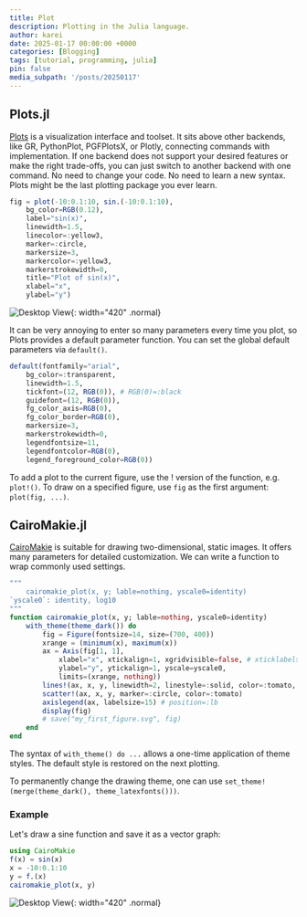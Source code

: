 ```yaml
---
title: Plot
description: Plotting in the Julia language.
author: karei
date: 2025-01-17 00:00:00 +0000
categories: [Blogging]
tags: [tutorial, programming, julia]
pin: false
media_subpath: '/posts/20250117'
---
```


## Plots.jl

[Plots](https://docs.juliaplots.org/stable/) is a visualization interface and toolset. It sits above other backends, like GR, PythonPlot, PGFPlotsX, or Plotly, connecting commands with implementation. If one backend does not support your desired features or make the right trade-offs, you can just switch to another backend with one command. No need to change your code. No need to learn a new syntax. Plots might be the last plotting package you ever learn.

```julia
fig = plot(-10:0.1:10, sin.(-10:0.1:10),
    bg_color=RGB(0.12),
    label="sin(x)",
    linewidth=1.5,           
    linecolor=:yellow3,     
    marker=:circle,        
    markersize=3,      
    markercolor=:yellow3,    
    markerstrokewidth=0,
    title="Plot of sin(x)",
    xlabel="x",
    ylabel="y")
```

![Desktop View](/03.png){: width="420" .normal}

It can be very annoying to enter so many parameters every time you plot, so Plots provides a default parameter function. You can set the global default parameters via `default()`.

```julia
default(fontfamily="arial",
    bg_color=:transparent,
    linewidth=1.5,
    tickfont=(12, RGB(0)), # RGB(0)=:black
    guidefont=(12, RGB(0)),
    fg_color_axis=RGB(0),
    fg_color_border=RGB(0),
    markersize=3,
    markerstrokewidth=0,
    legendfontsize=11,
    legendfontcolor=RGB(0),
    legend_foreground_color=RGB(0))
```

To add a plot to the current figure, use the ! version of the function, e.g. `plot!()`. To draw on a specified figure, use `fig` as the first argument: `plot(fig, ...)`.

## CairoMakie.jl

[CairoMakie](https://docs.makie.org/v0.22/explanations/backends/cairomakie) is suitable for drawing two-dimensional, static images. It offers many parameters for detailed  customization. We can write a function to wrap commonly used settings.

```julia
"""
    cairomakie_plot(x, y; lable=nothing, yscale0=identity)
`yscale0`: identity, log10
"""
function cairomakie_plot(x, y; lable=nothing, yscale0=identity)
    with_theme(theme_dark()) do
        fig = Figure(fontsize=14, size=(700, 400))
        xrange = (minimum(x), maximum(x))
        ax = Axis(fig[1, 1],
            xlabel="x", xtickalign=1, xgridvisible=false, # xticklabelsize=14
            ylabel="y", ytickalign=1, yscale=yscale0,
            limits=(xrange, nothing))
        lines!(ax, x, y, linewidth=2, linestyle=:solid, color=:tomato, label=lable)
        scatter!(ax, x, y, marker=:circle, color=:tomato)
        axislegend(ax, labelsize=15) # position=:lb
        display(fig)
        # save("my_first_figure.svg", fig)
    end
end
```

The syntax of `with_theme() do ...` allows a one-time application of theme styles. The default style is restored on the next plotting.

To permanently change the drawing theme, one can use `set_theme!(merge(theme_dark(), theme_latexfonts()))`.

### Example

Let's draw a sine function and save it as a vector graph:

```julia
using CairoMakie
f(x) = sin(x)
x = -10:0.1:10
y = f.(x)
cairomakie_plot(x, y)
```

![Desktop View](/02.svg){: width="420" .normal}
